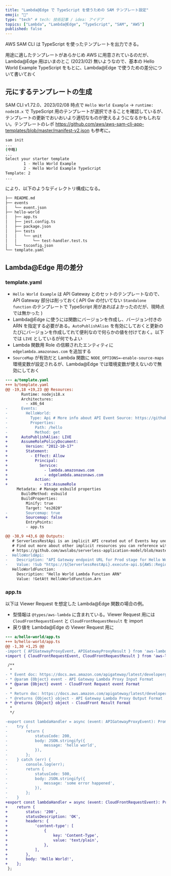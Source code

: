 ```yaml
---
title: "Lambda@Edge で TypeScript を使うための SAM テンプレート設定"
emoji: "🦀"
type: "tech" # tech: 技術記事 / idea: アイデア
topics: ["Lambda", "Lambda@Edge", "TypeScript", "SAM", "AWS"]
published: false
---
```


AWS SAM CLI は TypeScript を使ったテンプレートを出力できる。

用途に適したテンプレートがあらかじめ AWS に用意されているのだが、Lambda@Edge 用はいまのとこ (2023/02) 無いようなので、基本の Hello World Example TypeScript をもとに、Lambda@Edge で使うための差分について書いておく

## 元にするテンプレートの生成

SAM CLI v1.72.0、2023/02/08 時点で
`Hello World Example` -> `runtime: node18.x` 
 で TypeScript 用のテンプレートが選択できることを確認しているが、テンプレートの更新でおいおいより適切なものが使えるようになるかもしれない。テンプレートのレポ https://github.com/aws/aws-sam-cli-app-templates/blob/master/manifest-v2.json も参考に。


```bash
sam init
...
(中略)
...
Select your starter template
        1 - Hello World Example
        2 - Hello World Example TypeScript
Template: 2
...
```
により、以下のようなディレクトリ構成になる。

```bash
├── README.md
├── events
│   └── event.json
├── hello-world
│   ├── app.ts
│   ├── jest.config.ts
│   ├── package.json
│   ├── tests
│   │   └── unit
│   │       └── test-handler.test.ts
│   └── tsconfig.json
└── template.yaml
```

## Lambda@Edge 用の差分

### template.yaml

- `Hello World Example` は API Gateway とのセットのテンプレートなので、API Gateway 部分は削っておく( API Gw の付いてない `Standalone function` のテンプレートで TypeScript 用があればよかったのだが、現時点では無かった )
- Lambda@Edge に使うには関数にバージョンを作成し、バージョン付きの ARN を指定する必要がある。`AutoPublishAlias` を有効にしておくと更新のたびにバージョンを作成してれて便利なので何らかの値を付けておく。以下では `LIVE` としているが何でもよい
- Lambda 関数用 Role の信頼されたエンティティに `edgelambda.amazonaws.com` を追加する
- `SourceMap` が有効だと Lambda 関数に `NODE_OPTIONS=–enable-source-maps` 環境変数が設定されるが、Lambda@Edge では環境変数が使えないので無効にしておく

```diff
--- a/template.yaml
+++ b/template.yaml
@@ -19,18 +19,23 @@ Resources:
       Runtime: nodejs18.x
       Architectures:
         - x86_64
-      Events:
-        HelloWorld:
-          Type: Api # More info about API Event Source: https://github.com/awslabs/serverless-application-model/blob/master/versions/2016-10-31.md#api
-          Properties:
-            Path: /hello
-            Method: get
+      AutoPublishAlias: LIVE
+      AssumeRolePolicyDocument:
+        Version: "2012-10-17"
+        Statement:
+          - Effect: Allow
+            Principal:
+              Service:
+                - lambda.amazonaws.com
+                - edgelambda.amazonaws.com
+            Action:
+              - sts:AssumeRole
     Metadata: # Manage esbuild properties
       BuildMethod: esbuild
       BuildProperties:
         Minify: true
         Target: "es2020"
-        Sourcemap: true
+        Sourcemap: false
         EntryPoints:
         - app.ts

@@ -38,9 +43,6 @@ Outputs:
   # ServerlessRestApi is an implicit API created out of Events key under Serverless::Function
   # Find out more about other implicit resources you can reference within SAM
   # https://github.com/awslabs/serverless-application-model/blob/master/docs/internals/generated_resources.rst#api
-  HelloWorldApi:
-    Description: "API Gateway endpoint URL for Prod stage for Hello World function"
-    Value: !Sub "https://${ServerlessRestApi}.execute-api.${AWS::Region}.amazonaws.com/Prod/hello/"
   HelloWorldFunction:
     Description: "Hello World Lambda Function ARN"
     Value: !GetAtt HelloWorldFunction.Arn
```

### app.ts
以下は Viewer Request を想定した Lambda@Edge 関数の場合の例。

- 型情報は `@types/aws-lambda` に含まれている。Viewer Request 用には `CloudFrontRequestEvent` と `CloudFrontRequestResult` を import
- 戻り値を Lambda@Edge の Viewer Request 用に

```diff
--- a/hello-world/app.ts
+++ b/hello-world/app.ts
@@ -1,30 +1,25 @@
-import { APIGatewayProxyEvent, APIGatewayProxyResult } from 'aws-lambda';
+import { CloudFrontRequestEvent, CloudFrontRequestResult } from 'aws-lambda';

 /**
  *
- * Event doc: https://docs.aws.amazon.com/apigateway/latest/developerguide/set-up-lambda-proxy-integrations.html#api-gateway-simple-proxy-for-lambda-input-format
- * @param {Object} event - API Gateway Lambda Proxy Input Format
+ * @param {Object} event - CloudFront Request event Format
  *
- * Return doc: https://docs.aws.amazon.com/apigateway/latest/developerguide/set-up-lambda-proxy-integrations.html
- * @returns {Object} object - API Gateway Lambda Proxy Output Format
+ * @returns {Object} object - CloudFront Result Format
  *
  */

-export const lambdaHandler = async (event: APIGatewayProxyEvent): Promise<APIGatewayProxyResult> => {
-    try {
-        return {
-            statusCode: 200,
-            body: JSON.stringify({
-                message: 'hello world',
-            }),
-        };
-    } catch (err) {
-        console.log(err);
-        return {
-            statusCode: 500,
-            body: JSON.stringify({
-                message: 'some error happened',
-            }),
-        };
-    }
+export const lambdaHandler = async (event: CloudFrontRequestEvent): Promise<CloudFrontRequestResult> => {
+    return {
+        status: '200',
+        statusDescription: 'OK',
+        headers: {
+            'content-type': [
+                {
+                    key: 'Content-Type',
+                    value: 'text/plain',
+                },
+            ],
+        },
+        body: 'Hello World!',
+    };
 };
```